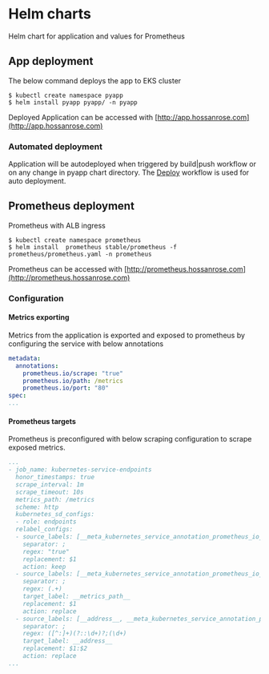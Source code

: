 # Helm charts 

Helm chart for application and values for Prometheus

## App deployment

The below command deploys the app to EKS cluster

```shell
$ kubectl create namespace pyapp
$ helm install pyapp pyapp/ -n pyapp
```
Deployed Application can be accessed with [http://app.hossanrose.com](http://app.hossanrose.com)

### Automated deployment
Application will be autodeployed when triggered by build|push workflow or on any change in pyapp chart directory. 
The [Deploy](../.github/workflows/deploy.yml) workflow is used for auto deployment.

## Prometheus deployment

Prometheus with ALB ingress

```shell
$ kubectl create namespace prometheus
$ helm install  prometheus stable/prometheus -f prometheus/prometheus.yaml -n prometheus
```

Prometheus can be accessed with [http://prometheus.hossanrose.com](http://prometheus.hossanrose.com)

### Configuration

#### Metrics exporting
Metrics from the application is exported and exposed to prometheus by configuring the service with below annotations

```yaml
metadata:
  annotations:
    prometheus.io/scrape: "true"
    prometheus.io/path: /metrics
    prometheus.io/port: "80"
spec:
...
```
#### Prometheus targets
Prometheus is preconfigured with below scraping configuration to scrape exposed metrics.

```yaml
...
- job_name: kubernetes-service-endpoints
  honor_timestamps: true
  scrape_interval: 1m
  scrape_timeout: 10s
  metrics_path: /metrics
  scheme: http
  kubernetes_sd_configs:
  - role: endpoints
  relabel_configs:
  - source_labels: [__meta_kubernetes_service_annotation_prometheus_io_scrape]
    separator: ;
    regex: "true"
    replacement: $1
    action: keep
  - source_labels: [__meta_kubernetes_service_annotation_prometheus_io_path]
    separator: ;
    regex: (.+)
    target_label: __metrics_path__
    replacement: $1
    action: replace
  - source_labels: [__address__, __meta_kubernetes_service_annotation_prometheus_io_port]
    separator: ;
    regex: ([^:]+)(?::\d+)?;(\d+)
    target_label: __address__
    replacement: $1:$2
    action: replace
...
```
